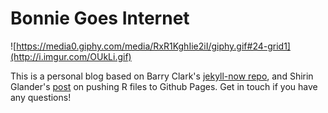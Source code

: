 # Bonnie Goes Internet 

![https://media0.giphy.com/media/RxR1KghIie2iI/giphy.gif#24-grid1](http://i.imgur.com/OUkLi.gif)






























This is a personal blog based on Barry Clark's [jekyll-now repo](https://github.com/barryclark/jekyll-now), and Shirin Glander's [post](https://shiring.github.io/blogging/2016/12/04/diy_your_own_blog) on pushing R files to Github Pages. Get in touch if you have any questions!
